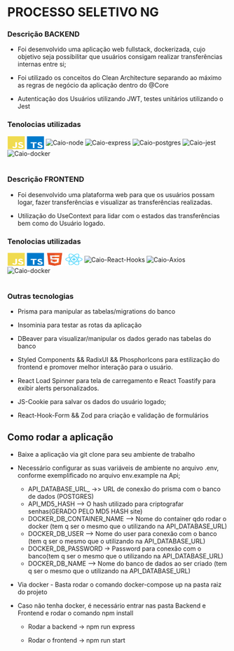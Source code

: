 
# PROCESSO SELETIVO NG


### Descrição BACKEND
- Foi desenvolvido uma aplicação web fullstack, dockerizada, cujo objetivo seja possibilitar que usuários consigam realizar transferências internas entre si;


- Foi utilizado os conceitos do Clean Architecture separando ao máximo as regras de negócio da aplicação dentro do @Core 


- Autenticação dos Usuários utilizando JWT, testes unitários utilizando o Jest


### Tenolocias utilizadas 

<div style="display: inline_block">
  <img align="center" alt="Caio-Js" height="30" width="40" src="https://raw.githubusercontent.com/devicons/devicon/master/icons/javascript/javascript-plain.svg">
  <img align="center" alt="Caio-Ts" height="30" width="40" src="https://raw.githubusercontent.com/devicons/devicon/master/icons/typescript/typescript-plain.svg">
  <img align="center" alt="Caio-node" height="30" width="40" src="https://cdn.jsdelivr.net/gh/devicons/devicon/icons/nodejs/nodejs-original.svg"">
  <img align="center" alt="Caio-express" height="30" width="40" src="https://cdn.jsdelivr.net/gh/devicons/devicon/icons/express/express-original-wordmark.svg" />
  <img align="center" alt="Caio-postgres" height="30" width="40" src="https://cdn.jsdelivr.net/gh/devicons/devicon/icons/postgresql/postgresql-plain-wordmark.svg" />
  <img align="center" alt="Caio-jest" height="30" width="40" src="https://cdn.jsdelivr.net/gh/devicons/devicon/icons/jest/jest-plain.svg" />
  <img align="center" alt="Caio-docker" height="30" width="40" src="https://cdn.jsdelivr.net/gh/devicons/devicon/icons/docker/docker-plain-wordmark.svg" />
  
</div><br>

### Descrição FRONTEND
- Foi desenvolvido uma plataforma web para que os usuários possam logar, fazer transferências e visualizar as transferências realizadas.

- Utilização do UseContext para lidar com o estados das transferências bem como do Usuário logado.

### Tenolocias utilizadas 

<div style="display: inline_block">
  <img align="center" alt="Caio-Js" height="30" width="40" src="https://raw.githubusercontent.com/devicons/devicon/master/icons/javascript/javascript-plain.svg">
  <img align="center" alt="Caio-Ts" height="30" width="40" src="https://raw.githubusercontent.com/devicons/devicon/master/icons/typescript/typescript-plain.svg">
  <img align="center" alt="Caio-HTML" height="30" width="40" src="https://raw.githubusercontent.com/devicons/devicon/master/icons/html5/html5-original.svg">
  <img align="center" alt="Caio-React" height="30" width="40" src="https://raw.githubusercontent.com/devicons/devicon/master/icons/react/react-original.svg">
  <img align="center" alt="Caio-React-Hooks" height="28" width="40" src="https://miro.medium.com/max/581/1*IUqLu4fox1-zw_kfxfgxOw.png">
  <img align="center" alt="Caio-Axios" height="28" width="80" src="https://upload.wikimedia.org/wikipedia/commons/thumb/d/d1/Axios_%28computer_library%29_logo.svg/1280px-Axios_%28computer_library%29_logo.svg.png">
  
  <img align="center" alt="Caio-docker" height="30" width="40" src="https://cdn.jsdelivr.net/gh/devicons/devicon/icons/docker/docker-plain-wordmark.svg" />

</div><br>

### Outras tecnologias

- Prisma para manipular as tabelas/migrations do banco

- Insominia para testar as rotas da aplicação

- DBeaver para visualizar/manipular os dados gerado nas tabelas do banco

- Styled Components && RadixUI && PhosphorIcons para estilização do frontend e promover melhor interação para o usuário.

- React Load Spinner para tela de carregamento e React Toastify para exibir alerts personalizados.

- JS-Cookie para salvar os dados do usuário logado;

- React-Hook-Form && Zod para criação e validação de formulários


## Como rodar a aplicação

- Baixe a aplicação via git clone para seu ambiente de trabalho

- Necessário configurar as suas variáveis de ambiente no arquivo .env, conforme exemplificado no arquivo env.example na Api;

    - API_DATABASE_URL_ ->> URL de conexão do prisma com o banco de dados (POSTGRES)
    - API_MD5_HASH --> O hash utilizado para criptografar senhas(GERADO PELO MD5 HASH site)
    - DOCKER_DB_CONTAINER_NAME --> Nome do container qdo rodar o docker (tem q ser o mesmo que o utilizando na API_DATABASE_URL)
    - DOCKER_DB_USER --> Nome do user para conexão com o banco (tem q ser o mesmo que o utilizando na API_DATABASE_URL)
    - DOCKER_DB_PASSWORD -> Password para conexão com o banco(tem q ser o mesmo que o utilizando na API_DATABASE_URL)
    - DOCKER_DB_NAME --> Nome do banco de dados ao ser criado (tem q ser o mesmo que o utilizando na API_DATABASE_URL)

- Via docker - Basta rodar o comando docker-compose up  na pasta raiz do projeto

- Caso não tenha docker, é necessário entrar nas pasta Backend e  Frontend e rodar o comando npm install

    - Rodar a backend  -> npm run express

    - Rodar o frontend -> npm run start



